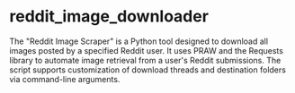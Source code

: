 # reddit_image_downloader
The "Reddit Image Scraper" is a Python tool designed to download all images posted by a specified Reddit user. It uses PRAW and the Requests library to automate image retrieval from a user's Reddit submissions. The script supports customization of download threads and destination folders via command-line arguments.
